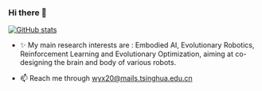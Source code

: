 ### Hi there 👋

<!-- ![GitHub stats](https://github-readme-stats.vercel.app/api?username=Yuxing-Wang-THU&count_private=true&bg_color=50,e96123,904e98&title_color=fff&text_color=fff&icon_color=79ff97&show_icons=true) -->

[![GitHub stats](https://github-readme-stats.vercel.app/api?username=Yuxing-Wang-THU&count_private=true&bg_color=50,e96123,904e98&title_color=fff&text_color=fff&icon_color=79ff97&show_icons=true)](https://github.com/anuraghazra/github-readme-stats)

- ✨ My main research interests are : Embodied AI, Evolutionary Robotics, Reinforcement Learning and Evolutionary Optimization, aiming at co-designing the brain and body of various robots. 

- 📫 Reach me through wyx20@mails.tsinghua.edu.cn
